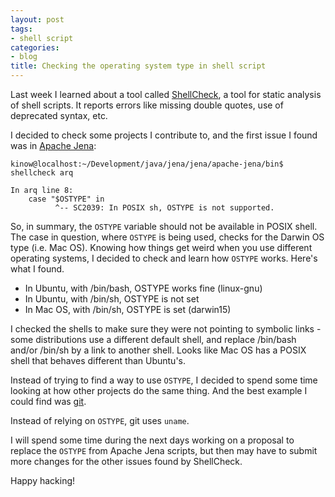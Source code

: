 ```yaml
---
layout: post
tags:
- shell script
categories:
- blog
title: Checking the operating system type in shell script
---
```


Last week I learned about a tool called [ShellCheck](https://github.com/koalaman/shellcheck), a tool
for static analysis of shell scripts. It reports errors like missing double quotes, use of deprecated
syntax, etc.

I decided to check some projects I contribute to, and the first issue I found was in
[Apache Jena](https://jena.apache.org):

```shell
kinow@localhost:~/Development/java/jena/jena/apache-jena/bin$ shellcheck arq

In arq line 8:
    case "$OSTYPE" in
          ^-- SC2039: In POSIX sh, OSTYPE is not supported.
```

So, in summary, the `OSTYPE` variable should not be available in POSIX shell. The case in question, where
`OSTYPE` is being used, checks for the Darwin OS type (i.e. Mac OS). Knowing how things get weird when you
use different operating systems, I decided to check and learn how `OSTYPE` works. Here's what I found.

* In Ubuntu, with /bin/bash, OSTYPE works fine (linux-gnu)
* In Ubuntu, with /bin/sh, OSTYPE is not set
* In Mac OS, with /bin/sh, OSTYPE is set (darwin15)

I checked the shells to make sure they were not pointing to symbolic links - some distributions
use a different default shell, and replace /bin/bash and/or /bin/sh by a link to another
shell. Looks like Mac OS has a POSIX shell that behaves different than Ubuntu's.

Instead of trying to find a way to use `OSTYPE`, I decided to spend some time looking at
how other projects do the same thing. And the best example I could find was
[git](https://git.kernel.org/cgit/git/git.git/tree/config.mak.uname).

Instead of relying on `OSTYPE`, git uses `uname`.

I will spend some time during the next days working on a proposal to replace the `OSTYPE`
from Apache Jena scripts, but then may have to submit more changes for the other issues
found by ShellCheck.

Happy hacking!
